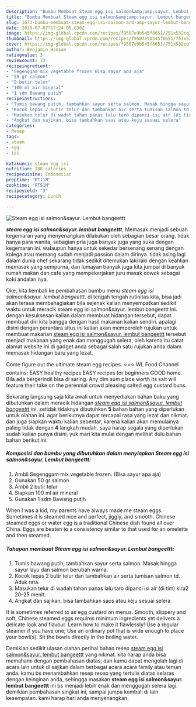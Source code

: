 ```yaml
---
description: "Bumbu Membuat Steam egg isi salmon&amp;amp;sayur. Lembut bangeettt, Menggugah Selera"
title: "Bumbu Membuat Steam egg isi salmon&amp;amp;sayur. Lembut bangeettt, Menggugah Selera"
slug: 1673-bumbu-membuat-steam-egg-isi-salmon-and-amp-sayur-lembut-bangeettt-menggugah-selera
date: 2020-07-07T17:24:05.630Z
image: https://img-global.cpcdn.com/recipes/f9507e9b545f8651/751x532cq70/steam-egg-isi-salmonsayur-lembut-bangeettt-foto-resep-utama.jpg
thumbnail: https://img-global.cpcdn.com/recipes/f9507e9b545f8651/751x532cq70/steam-egg-isi-salmonsayur-lembut-bangeettt-foto-resep-utama.jpg
cover: https://img-global.cpcdn.com/recipes/f9507e9b545f8651/751x532cq70/steam-egg-isi-salmonsayur-lembut-bangeettt-foto-resep-utama.jpg
author: Benjamin Hanson
ratingvalue: 3
reviewcount: 13
recipeingredient:
- "Segenggam mix vegetable frozen Bisa sayur apa aja"
- "50 gr salmon"
- "2 butir telur"
- "100 ml air mineral"
- "1 sdm Bawang putih"
recipeinstructions:
- "Tumis bawang putih, tambahkan sayur serta salmon. Masak hingga sayur layu dan salmon berubah warna."
- "Kocok lepas 2 butir telur dan tambahkan air serta tumisan salmon td. Aduk rata."
- "Masukan telur di wadah tahan panas lalu taro dipanci isi air (di tim) kira2 20-25 menit."
- "Angkat dan sajikan, bisa tambahkan saos atau keju sesuai selera"
categories:
- Resep
tags:
- steam
- egg
- isi

katakunci: steam egg isi 
nutrition: 188 calories
recipecuisine: Indonesian
preptime: "PT11M"
cooktime: "PT51M"
recipeyield: "3"
recipecategory: Lunch

---
```



![Steam egg isi salmon&amp;sayur. Lembut bangeettt](https://img-global.cpcdn.com/recipes/f9507e9b545f8651/751x532cq70/steam-egg-isi-salmonsayur-lembut-bangeettt-foto-resep-utama.jpg)

<b><i>steam egg isi salmon&amp;sayur. lembut bangeettt</i></b>, Memasak menjadi sebuah kegemaran yang menyenangkan dilakukan oleh sebagian besar orang. tidak hanya para wanita, sebagian pria juga banyak juga yang suka dengan kegemaran ini. walaupun hanya untuk sekedar bersenang senang dengan kolega atau memang sudah menjadi passion dalam dirinya. tidak asing lagi dalam dunia chef sekarang tidak sedikit ditemukan laki laki dengan keahlian memasak yang sempurna, dan lumayan banyak juga kita jumpai di banyak rumah makan dan cafe yang mempekerjakan juru masak cowok sebagai koki andalan nya.

Oke, kita kembali ke pembahasan bumbu menu <i>steam egg isi salmon&amp;sayur. lembut bangeettt</i>. di tengah tengah rutinitas kita, bisa jadi akan terasa membahagiakan bila sejenak kalian menyempatkan sedikit waktu untuk meracik steam egg isi salmon&amp;sayur. lembut bangeettt ini. dengan kesuksesan kalian dalam membuat hidangan tersebut, dapat membuat diri kita bangga dengan hasil makanan kalian sendiri. apalagi disini dengan perantara situs ini kalian akan memperoleh rujukan untuk membuat makanan <u>steam egg isi salmon&amp;sayur. lembut bangeettt</u> tersebut menjadi makanan yang enak dan menggugah selera, oleh karena itu catat alamat website ini di gadget anda sebagai salah satu rujukan anda dalam memasak hidangan baru yang lezat.

Come figure out the ultimate steam egg recipes. ⭐⭐⭐ WL Food Channel contains: EASY healthy recipes EASY recipes for beginners GOOD home. Bila ada bergerindil bisa di saring. Any dim sum place worth its salt will feature their take on the perennial crowd pleasing salted egg custard buns.


Sekarang langsung saja kita awali untuk menyediakan bahan baku yang dibutuhkan dalam meracik hidangan <u><i>steam egg isi salmon&amp;sayur. lembut bangeettt</i></u> ini. setidak tidaknya dibutuhkan <b>5</b> bahan bahan yang diperlukan untuk olahan ini. agar berikutnya dapat tercapai rasa yang lezat dan nikmat. dan juga siapkan waktu kalian sebentar, karena kalian akan memulainya paling tidak dengan <b>4</b> langkah mudah. saya harap segala yang diperlukan sudah kalian punya disini, yuk mari kita mulai dengan melihat dulu bahan bahan berikut ini.

<!--inarticleads1-->

##### Komposisi dan bumbu yang dibutuhkan dalam menyiapkan Steam egg isi salmon&amp;sayur. Lembut bangeettt:

1. Ambil Segenggam mix vegetable frozen. (Bisa sayur apa aja)
1. Gunakan 50 gr salmon
1. Ambil 2 butir telur
1. Siapkan 100 ml air mineral
1. Gunakan 1 sdm Bawang putih


When I was a kid, my parents have always made me steam eggs. Sometimes it is steamed nice and perfect, jiggly, and smooth. Chinese steamed eggs or water egg is a traditional Chinese dish found all over China. Eggs are beaten to a consistency similar to that used for an omelette and then steamed. 

<!--inarticleads2-->

##### Tahapan membuat Steam egg isi salmon&amp;sayur. Lembut bangeettt:

1. Tumis bawang putih, tambahkan sayur serta salmon. Masak hingga sayur layu dan salmon berubah warna.
1. Kocok lepas 2 butir telur dan tambahkan air serta tumisan salmon td. Aduk rata.
1. Masukan telur di wadah tahan panas lalu taro dipanci isi air (di tim) kira2 20-25 menit.
1. Angkat dan sajikan, bisa tambahkan saos atau keju sesuai selera


It is sometimes referred to as egg custard on menus. Smooth, slippery and soft, Chinese steamed eggs requires minimum ingredients yet delivers a delicate look and flavour. Learn how to make it flawlessly! Use a regular steamer if you have one; Use an ordinary pot that is wide enough to place your bowl(s). Sit the bowls directly in the boiling water. 

Demikian sedikit ulasan olahan perihal bahan resep <u>steam egg isi salmon&amp;sayur. lembut bangeettt</u> yang nikmat. kita harap anda bisa memahami dengan pembahasan diatas, dan kamu dapat mengolah lagi di acara lain untuk di sajikan dalam berbagai acara acara family atau teman anda. kamu bs menambahkan resep resep yang tertulis diatas selaras dengan keinginan anda, sehingga masakan <b>steam egg isi salmon&amp;sayur. lembut bangeettt</b> ini bs menjadi lebih enak dan menggugah selera lagi. demikian pembahasan singkat ini, sampai jumpa kembali di lain kesempatan. kami harap hari anda menyenangkan.
